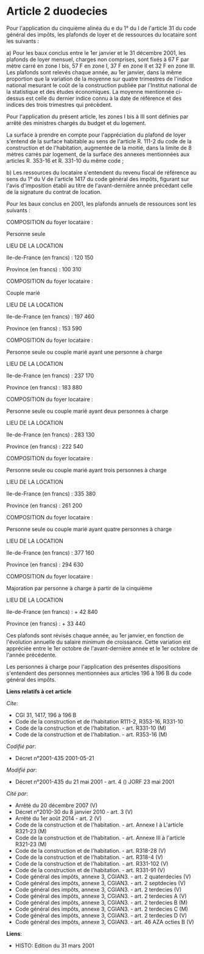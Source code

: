 # Article 2 duodecies

Pour l'application du cinquième alinéa du e du 1° du I de l'article 31 du code général des impôts, les plafonds de loyer et
de ressources du locataire sont les suivants :

a) Pour les baux conclus entre le 1er janvier et le 31 décembre 2001, les plafonds de loyer mensuel, charges non comprises,
sont fixés à 67 F par mètre carré en zone I bis, 57 F en zone I, 37 F en zone II et 32 F en zone III. Les plafonds sont
relevés chaque année, au 1er janvier, dans la même proportion que la variation de la moyenne sur quatre trimestres de
l'indice national mesurant le coût de la construction publiée par l'Institut national de la statistique et des études
économiques. La moyenne mentionnée ci-dessus est celle du dernier indice connu à la date de référence et des indices des
trois trimestres qui précèdent.

Pour l'application du présent article, les zones I bis à III sont définies par arrêté des ministres chargés du budget et du
logement.

La surface à prendre en compte pour l'appréciation du plafond de loyer s'entend de la surface habitable au sens de l'article
R. 111-2 du code de la construction et de l'habitation, augmentée de la moitié, dans la limite de 8 mètres carrés par
logement, de la surface des annexes mentionnées aux articles R. 353-16 et R. 331-10 du même code ;

b) Les ressources du locataire s'entendent du revenu fiscal de référence au sens du 1° du V de l'article 1417 du code général
des impôts, figurant sur l'avis d'imposition établi au titre de l'avant-dernière année précédant celle de la signature du
contrat de location.

Pour les baux conclus en 2001, les plafonds annuels de ressources sont les suivants :

COMPOSITION du foyer locataire :

Personne seule

LIEU DE LA LOCATION

Ile-de-France (en francs) : 120 150

Province (en francs) : 100 310 

COMPOSITION du foyer locataire :

Couple marié

LIEU DE LA LOCATION

Ile-de-France (en francs) : 197 460

Province (en francs) : 153 590 

COMPOSITION du foyer locataire :

Personne seule ou couple marié ayant une personne à charge

LIEU DE LA LOCATION

Ile-de-France (en francs) : 237 170

Province (en francs) : 183 880 

COMPOSITION du foyer locataire :

Personne seule ou couple marié ayant deux personnes à charge

LIEU DE LA LOCATION

Ile-de-France (en francs) : 283 130

Province (en francs) : 222 540 

COMPOSITION du foyer locataire :

Personne seule ou couple marié ayant trois personnes à charge

LIEU DE LA LOCATION

Ile-de-France (en francs) : 335 380

Province (en francs) : 261 200 

COMPOSITION du foyer locataire :

Personne seule ou couple marié ayant quatre personnes à charge

LIEU DE LA LOCATION

Ile-de-France (en francs) : 377 160

Province (en francs) : 294 630 

COMPOSITION du foyer locataire :

Majoration par personne à charge à partir de la cinquième

LIEU DE LA LOCATION

Ile-de-France (en francs) : + 42 840

Province (en francs) : + 33 440 

Ces plafonds sont révisés chaque année, au 1er janvier, en fonction de l'évolution annuelle du salaire minimum de croissance.
Cette variation est appréciée entre le 1er octobre de l'avant-dernière année et le 1er octobre de l'année précédente.

Les personnes à charge pour l'application des présentes dispositions s'entendent des personnes mentionnées aux articles 196 à
196 B du code général des impôts.

**Liens relatifs à cet article**

_Cite_:

  - CGI 31, 1417, 196 à 196 B
  - Code de la construction et de l'habitation R111-2, R353-16, R331-10
  - Code de la construction et de l'habitation. - art. R331-10 (M)
  - Code de la construction et de l'habitation. - art. R353-16 (M)

_Codifié par_:

  - Décret n°2001-435 2001-05-21

_Modifié par_:

  - Décret n°2001-435 du 21 mai 2001 - art. 4 () JORF 23 mai 2001

_Cité par_:

  - Arrêté du 20 décembre 2007 (V)
  - Décret n°2010-30 du 8 janvier 2010 - art. 3 (V)
  - Arrêté du 1er août 2014 - art. 2 (V)
  - Code de la construction et de l'habitation. - art. Annexe I à L'article R321-23 (M)
  - Code de la construction et de l'habitation. - art. Annexe III à l'article R321-23 (M)
  - Code de la construction et de l'habitation. - art. R318-28 (V)
  - Code de la construction et de l'habitation. - art. R318-4 (V)
  - Code de la construction et de l'habitation. - art. R331-102 (V)
  - Code de la construction et de l'habitation. - art. R331-91 (V)
  - Code général des impôts, annexe 3, CGIAN3. - art. 2 quaterdecies (V)
  - Code général des impôts, annexe 3, CGIAN3. - art. 2 septdecies (V)
  - Code général des impôts, annexe 3, CGIAN3. - art. 2 terdecies (V)
  - Code général des impôts, annexe 3, CGIAN3. - art. 2 terdecies A (V)
  - Code général des impôts, annexe 3, CGIAN3. - art. 2 terdecies B (M)
  - Code général des impôts, annexe 3, CGIAN3. - art. 2 terdecies C (M)
  - Code général des impôts, annexe 3, CGIAN3. - art. 2 terdecies D (V)
  - Code général des impôts, annexe 3, CGIAN3. - art. 46 AZA octies B (V)

**Liens**:

  - HISTO: Edition du 31 mars 2001
